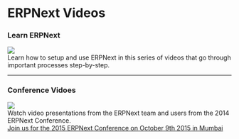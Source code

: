 # ERPNext Videos

### Learn ERPNext

<div class="row">
    <div class="col-sm-4">
        <a href="/videos/learn">
            <img src="/assets/manual_erpnext_com/img/videos/learn.jpg" class="img-responsive" style="margin-top: 0px;">
        </a>
    </div>
    <div class="col-sm-8">
        Learn how to setup and use ERPNext in this series of videos that go through important processes step-by-step.
    </div>
</div>

---

### Conference Vidoes

<div class="row">
    <div class="col-sm-4">
        <a href="https://conf.erpnext.com/2014/videos">
            <img src="/assets/manual_erpnext_com/img/videos/conf-2014.jpg" class="img-responsive" style="margin-top: 0px;">
        </a>
    </div>
    <div class="col-sm-8">
        Watch video presentations from the ERPNext team and users from the 2014 ERPNext Conference.
        <br><a href="https://conf.erpnext.com">Join us for the 2015 ERPNext Conference on October 9th 2015 in Mumbai</a>
    </div>
</div>
